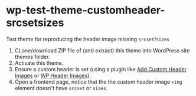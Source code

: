 # wp-test-theme-customheader-srcsetsizes
Test theme for reproducing the header image missing `srcset`/`sizes`

1. CLone/download ZIP file of (and extract) this theme into WordPress site themes folder.
2. Activate this theme.
3. Ensure a custom header is set (using a plugin like [Add Custom Header Images](https://wordpress.org/plugins/add-custom-header-images/) or [WP Header Images](https://de.wordpress.org/plugins/wp-header-images/)).
4. Open a frontend page, notice that the the custom header image `<img` element doesn't have `srcset` or `sizes`.
